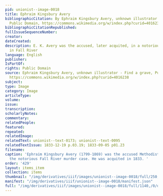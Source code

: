 ```yaml
---
pid: unionist--image-0018
title: Ephraim Kingsbury Avery
bibliographicCitation: By Ephraim Kingsbury Avery, unknown illustrator - Find a grave,
  Public Domain, https://commons.wikimedia.org/w/index.php?curid=4016238
bibliographicCitationRepublished: 
fullIssueSequenceNumber: 
creator: 
dateCreated: 
description: E. K. Avery was the accused, later acquited, in a notorious murder trial
  in Fall River
language: English
publisher: 
IsPartOf: 
rights: Public Domain
source: Ephraim Kingsbury Avery, unknown illustrator - Find a grave, Public Domain,
  https://commons.wikimedia.org/w/index.php?curid=4016238
subject: 
type: Image
category: Image
articleType: 
volume: 
issue: 
transcription: 
scholarlyNotes: 
commentary: 
relatedPeople: 
featured: 
repeated: 
relatedImage: 
relatedText: unionist--text-0173; unionist--text-0095
relatedTextIssue: 1833-12-19 p.03.19; 1833-09-05 p01.23
filename: 
caption: 'Ephraim Kingsbury Avery (1799-1869) was the accused Methodist minister in
  the notorious Fall River murder case. He was acquited in 1833. '
order: '429'
layout: items_item
collection: items
thumbnail: "/img/derivatives/iiif/images/unionist--image-0018/full/250,/0/default.jpg"
manifest: "/img/derivatives/iiif/unionist--image-0018/manifest.json"
full: "/img/derivatives/iiif/images/unionist--image-0018/full/1140,/0/default.jpg"
---
```


